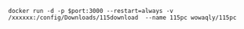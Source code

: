 ```docker run -d -p $port:3000 --restart=always -v /xxxxxx:/config/Downloads/115download  --name 115pc wowaqly/115pc```
